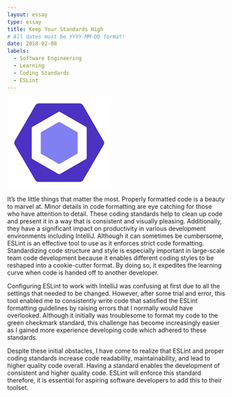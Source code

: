 ```yaml
---
layout: essay
type: essay
title: Keep Your Standards High
# All dates must be YYYY-MM-DD format!
date: 2018-02-08
labels:
  - Software Engineering
  - Learning
  - Coding Standards
  - ESLint
---
```


<img class="ui medium left square floated image" src="../images/eslint.png">

It’s the little things that matter the most. Properly formatted code is a beauty to marvel at. Minor details in code formatting are eye catching for those who have attention to detail. These coding standards help to clean up code and present it in a way that is consistent and visually pleasing. Additionally, they have a significant impact on productivity in various development environments including IntelliJ. Although it can sometimes be cumbersome, ESLint is an effective tool to use as it enforces strict code formatting. Standardizing code structure and style is especially important in large-scale team code development because it enables different coding styles to be reshaped into a cookie-cutter format. By doing so, it expedites the learning curve when code is handed off to another developer.

Configuring ESLint to work with IntelliJ was confusing at first due to all the settings that needed to be changed. However, after some trial and error, this tool enabled me to consistently write code that satisfied the ESLint formatting guidelines by raising errors that I normally would have overlooked. Although it initially was troublesome to format my code to the green checkmark standard, this challenge has become increasingly easier as I gained more experience developing code which adhered to these standards.

Despite these initial obstacles, I have come to realize that ESLint and proper coding standards increase code readability, maintainability, and lead to higher quality code overall. Having a standard enables the development of consistent and higher quality code. ESLint will enforce this standard therefore, it is essential for aspiring software developers to add this to their toolset.


